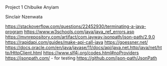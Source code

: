 Project 1
Chibuike Anyiam

Sinclair Nzenwata

https://stackoverflow.com/questions/22452930/terminating-a-java-program
https://www.w3schools.com/java/java_ref_errors.asp
https://mvnrepository.com/artifact/com.jayway.jsonpath/json-path/2.9.0
https://rapidapi.com/guides/make-api-call-java
https://goessner.net/
https://docs.oracle.com/en/java/javase/11/docs/api/java.net.http/java/net/http/HttpClient.html
https://www.slf4j.org/codes.html#noProviders
https://jsonpath.com/ - for testing
https://github.com/json-path/JsonPath
